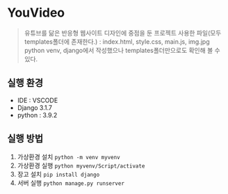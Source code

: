 # YouVideo
> 유튜브를 닮은 반응형 웹사이트
> 디자인에 중점을 둔 프로젝트
> 사용한 파일(모두 templates폴더에 존재한다.) : index.html, style.css, main.js, img.jpg
> python venv, django에서 작성했으나 templates폴더만으로도 확인해 볼 수 있다.

실행 환경 
----------------
* IDE : VSCODE
* Django 3.1.7
* python : 3.9.2

실행 방법
----------------
1. 가상환경 설치 `python -m venv myvenv`
2. 가상환경 실행 `python myvenv/Script/activate`
3. 장고 설치 `pip install django`
4. 서버 실행 `python manage.py runserver`
